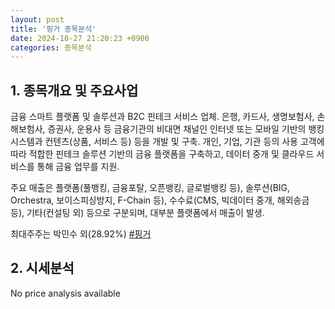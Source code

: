 ```yaml
---
layout: post
title: '핑거 종목분석'
date: 2024-10-27 21:20:23 +0900
categories: 종목분석
---
```


## 1. 종목개요 및 주요사업

금융 스마트 플랫폼 및 솔루션과 B2C 핀테크 서비스 업체. 은행, 카드사, 생명보험사, 손해보험사, 증권사, 운용사 등 금융기관의 비대면 채널인 인터넷 또는 모바일 기반의 뱅킹시스템과 컨텐츠(상품, 서비스 등) 등을 개발 및 구축. 개인, 기업, 기관 등의 사용 고객에 따라 적합한 핀테크 솔루션 기반의 금융 플랫폼을 구축하고, 데이터 중개 및 클라우드 서비스를 통해 금융 업무를 지원.

주요 매출은 플랫폼(풀뱅킹, 금융포탈, 오픈뱅킹, 글로벌뱅킹 등), 솔루션(BIG, Orchestra, 보이스피싱방지, F-Chain 등), 수수료(CMS, 빅데이터 중개, 해외송금 등), 기타(컨설팅 외) 등으로 구분되며, 대부분 플랫폼에서 매출이 발생.

최대주주는 박민수 외(28.92%)
[#핑거](#)

## 2. 시세분석

No price analysis available
